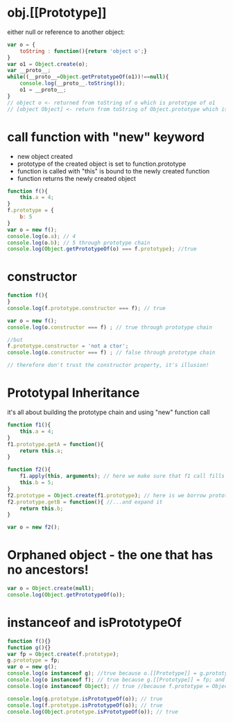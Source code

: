 # obj.[[Prototype]]
either null or reference to another object:
```javascript
var o = {
    toString : function(){return 'object o';}
}
var o1 = Object.create(o);
var __proto__;
while((__proto__=Object.getPrototypeOf(o1))!==null){
    console.log(__proto__.toString());
    o1 = __proto__;
}
// object o <- returned from toString of o which is prototype of o1
// [object Object] <- return from toString of Object.prototype which is prototype of Object
```
# call function with "new" keyword
* new object created
* prototype of the created object is set to function.prototype
* function is called with "this" is bound to the newly created function
* function returns the newly created object
```javascript
function f(){
    this.a = 4;
}
f.prototype = {
    b: 5
}
var o = new f();
console.log(o.a); // 4
console.log(o.b); // 5 through prototype chain
console.log(Object.getPrototypeOf(o) === f.prototype); //true
```
# constructor
```javascript
function f(){
}
console.log(f.prototype.constructor === f); // true

var o = new f();
console.log(o.constructor === f) ; // true through prototype chain

//but
f.prototype.constructor = 'not a ctor';
console.log(o.constructor === f) ; // false through prototype chain

// therefore don't trust the constructor property, it's illusion!
```

# Prototypal Inheritance
it's all about building the prototype chain and using "new" function call
```javascript
function f1(){
    this.a = 4;
}
f1.prototype.getA = function(){
	return this.a;
}

function f2(){
    f1.apply(this, arguments); // here we make sure that f1 call fills the object
    this.b = 5;
}
f2.prototype = Object.create(f1.prototype); // here is we borrow prototype of f1...
f2.prototype.getB = function(){ //...and expand it
    return this.b;
}

var o = new f2();
```
# Orphaned object - the one that has no ancestors!
```javascript
var o = Object.create(null);
console.log(Object.getPrototypeOf(o));
```
# instanceof and isPrototypeOf
```javascript
function f(){}
function g(){}
var fp = Object.create(f.prototype);
g.prototype = fp;
var o = new g();
console.log(o instanceof g); //true because o.[[Prototype]] = g.prototype;
console.log(o instanceof f); // true because g.[[Prototype]] = fp; and fp.[[Prototype]] = f.prototype
console.log(o instanceof Object); // true //because f.prototype = Object.prototype

console.log(g.prototype.isPrototypeOf(o)); // true
console.log(f.prototype.isPrototypeOf(o)); // true
console.log(Object.prototype.isPrototypeOf(o)); // true
```

